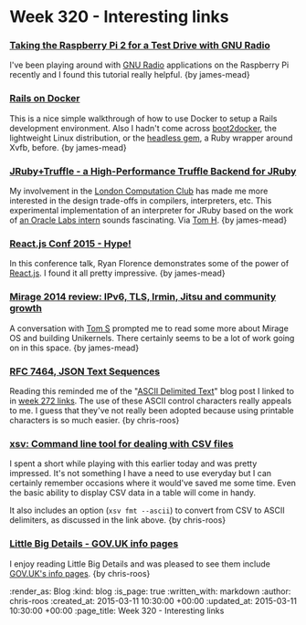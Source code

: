 Week 320 - Interesting links
============================

### [Taking the Raspberry Pi 2 for a Test Drive with GNU Radio](http://www.rs-online.com/designspark/electronics/eng/blog/taking-the-raspberry-pi-2-for-a-test-drive-with-gnu-radio-2)

I've been playing around with [GNU Radio](http://gnuradio.org/) applications on the Raspberry Pi recently and I found this tutorial really helpful. {by james-mead}


### [Rails on Docker](https://robots.thoughtbot.com/rails-on-docker)

This is a nice simple walkthrough of how to use Docker to setup a Rails development environment. Also I hadn't come across [boot2docker](http://boot2docker.io/), the lightweight Linux distribution, or the [headless gem](https://github.com/leonid-shevtsov/headless), a Ruby wrapper around Xvfb, before. {by james-mead}


### [JRuby+Truffle - a High-Performance Truffle Backend for JRuby](https://github.com/jruby/jruby/wiki/Truffle)

My involvement in the [London Computation Club](http://london.computation.club/) has made me more interested in the design trade-offs in compilers, interpreters, etc. This experimental implementation of an interpreter for JRuby based on the work of [an Oracle Labs intern](https://github.com/chrisseaton) sounds fascinating. Via [Tom H](http://www.thattommyhall.com/). {by james-mead}


### [React.js Conf 2015 - Hype!](https://www.youtube.com/watch?v=z5e7kWSHWTg)

In this conference talk, Ryan Florence demonstrates some of the power of [React.js](http://facebook.github.io/react/). I found it all pretty impressive. {by james-mead}


### [Mirage 2014 review: IPv6, TLS, Irmin, Jitsu and community growth](http://openmirage.org/blog/2014-in-review)

A conversation with [Tom S](http://codon.com/) prompted me to read some more about Mirage OS and building Unikernels. There certainly seems to be a lot of work going on in this space. {by james-mead}


### [RFC 7464, JSON Text Sequences](https://www.tbray.org/ongoing/When/201x/2015/02/26/JSON-Text-Sequences)

Reading this reminded me of the "[ASCII Delimited Text](https://ronaldduncan.wordpress.com/2009/10/31/text-file-formats-ascii-delimited-text-not-csv-or-tab-delimited-text/)" blog post I linked to in [week 272 links](/week-272-links). The use of these ASCII control characters really appeals to me. I guess that they've not really been adopted because using printable characters is so much easier. {by chris-roos}


### [xsv: Command line tool for dealing with CSV files](https://github.com/BurntSushi/xsv)

I spent a short while playing with this earlier today and was pretty impressed. It's not something I have a need to use everyday but I can certainly remember occasions where it would've saved me some time. Even the basic ability to display CSV data in a table will come in handy.

It also includes an option (`xsv fmt --ascii`) to convert from CSV to ASCII delimiters, as discussed in the link above. {by chris-roos}


### [Little Big Details - GOV.UK info pages](http://littlebigdetails.com/post/111659257439/gov-uk-if-you-add-info-before-a-page-url-you)

I enjoy reading Little Big Details and was pleased to see them include [GOV.UK's info pages](https://insidegovuk.blog.gov.uk/2014/10/29/info-pages-publishing-data-about-user-needs-and-metrics/). {by chris-roos}


:render_as: Blog
:kind: blog
:is_page: true
:written_with: markdown
:author: chris-roos
:created_at: 2015-03-11 10:30:00 +00:00
:updated_at: 2015-03-11 10:30:00 +00:00
:page_title: Week 320 - Interesting links
